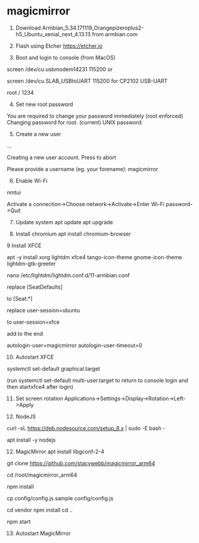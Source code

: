 # magicmirror

1. Download
Armbian_5.34.171119_Orangepizeroplus2-h5_Ubuntu_xenial_next_4.13.13
from armbian.com

2. Flash using Etcher
https://etcher.io

3. Boot and login to console (from MacOS)

screen /dev/cu.usbmodem14231 115200
or

screen /dev/cu.SLAB_USBtoUART 115200 
for CP2102 USB-UART 

root / 1234

4. Set new root password

You are required to change your password immediately (root enforced)
Changing password for root.
(current) UNIX password:

5. Create a new user

 ...

Creating a new user account. Press <Ctrl-C> to abort

Please provide a username (eg. your forename): magicmirror

6. Enable Wi-Fi

nmtui

Activate a connection->Choose network->Activate->Enter Wi-Fi password->Quit

7. Update system 
apt update
apt upgrade

8. Install chromium
apt install chromium-browser

9 Install XFCE

apt -y install xorg lightdm xfce4 tango-icon-theme gnome-icon-theme lightdm-gtk-greeter

nano /etc/lightdm/lightdm.conf.d/11-armbian.conf

replace
[SeatDefaults]

to
[Seat:*]

replace
user-session=ubuntu

to
user-session=xfce

add to the end

autologin-user=magicmirror
autologin-user-timeout=0

10. Autostart XFCE

systemctl set-default graphical.target

(run systemctl set-default multi-user.target to return to console login
and then startxfce4 after login)

11. Set screen rotation
Applications->Settings->Display->Rotation->Left->Apply

11. NodeJS

curl -sL https://deb.nodesource.com/setup_8.x | sudo -E bash -

apt install -y nodejs

12. MagicMirror
apt install libgconf-2-4

git clone https://github.com/stacywebb/magicmirror_arm64

cd /root/magicmirror_arm64

npm install

cp config/config.js.sample config/config.js

cd vendor
npm install
cd ..

npm start

13. Autostart MagicMirror

